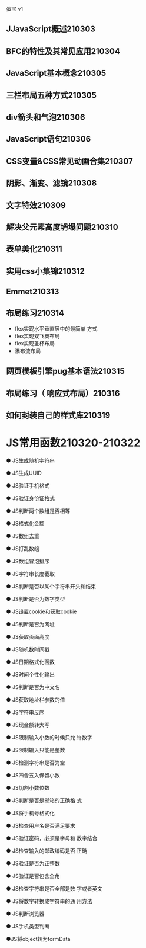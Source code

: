 蛋宝  v1

## JJavaScript概述210303

## BFC的特性及其常见应用210304

## JavaScript基本概念210305

## 三栏布局五种⽅式210305

## div箭头和气泡210306

## JavaScript语句210306

## CSS变量&CSS常见动画合集210307

## 阴影、渐变、滤镜210308

## 文字特效210309

## 解决父元素高度坍塌问题210310

## 表单美化210311

## 实用css小集锦210312

## Emmet210313

## 布局练习210314 
- flex实现⽔平垂直居中的最简单 ⽅式 
- flex实现双⻜翼布局
- flex实现圣杯布局
- 瀑布流布局

## ⽹⻚模板引擎pug基本语法210315

## 布局练习（ 响应式布局）210316

## 如何封装自己的样式库210319

# JS常⽤函数210320-210322

● JS生成随机字符串

● JS生成UUID

● JS验证手机格式

● JS验证身份证格式

● JS判断两个数组是否相等

● JS格式化金额

● JS数组去重

● JS打乱数组

● JS数组冒泡排序

● JS字符串长度截取

● JS判断是否以某个字符串开头和结束

● JS判断是否为数字类型

● JS设置cookie和获取cookie

● JS判断是否为网址

● JS获取页面高度

● JS随机数时间戳

● JS日期格式化函数

● JS时间个性化输出

● JS判断是否为中文名

● JS获取地址栏参数的值

● JS字符串反序

● JS现⾦额转⼤写

● JS限制输⼊⼩数的时候只允 许数字

● JS限制输⼊只能是整数

● JS检测字符串是否为空

● JS四舍五⼊保留⼩数

● JS切割⼩数位数

● JS判断是否是邮箱的正确格 式

● JS将⼿机号格式化

● JS检查⽤户名是否满⾜要求

● JS验证密码，必须是字⺟和 数字结合

● JS检查输⼊的邮政编码是否 正确

● JS验证是否为正整数

● JS验证是否包含全⻆

● JS检查字符串是否全部是数 字或者英⽂

● JS将数字转换成字符串的通 ⽤⽅法

● JS判断浏览器

● JS⼿机类型判断

●JS将object转为formData 